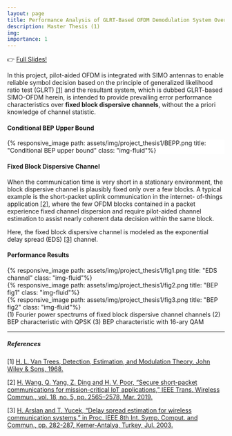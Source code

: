 ```yaml
---
layout: page
title: Performance Analysis of GLRT-Based OFDM Demodulation System Over Fixed Block Dispersive Channel
description: Master Thesis (1)
img: 
importance: 1
---
```


:point_right: [Full Slides!](/assets/pdf/thesis_slides.pdf)

In this project, pilot-aided OFDM is integrated with SIMO antennas to enable reliable symbol decision based on the principle of generalized likelihood ratio test (GLRT) [[1]](#references) and the resultant system, which is dubbed GLRT-based SIMO-OFDM herein, is intended to provide prevailing error performance characteristics over **fixed block dispersive channels**, without the a priori knowledge of channel statistic.

#### Conditional BEP Upper Bound

<div class="w-75 p-3" style="background-color: #FFF;">{% responsive_image path: assets/img/project_thesis1/BEPP.png title: "Conditional BEP upper bound" class: "img-fluid"%}</div>

#### Fixed Block Dispersive Channel
When the communication time is very short in a stationary environment, the block dispersive channel is plausibly fixed only over a few blocks. A typical example is the short-packet uplink communication in the internet- of-things application [[2]](#references), where the few OFDM blocks contained in a packet experience fixed channel dispersion and require pilot-aided channel estimation to assist nearly coherent data decision within the same block.

Here, the fixed block dispersive channel is modeled as the exponential delay spread (EDS) [[3]](#references) channel.


#### Performance Results

<div class="container">
  <div class="row">
    <div class="col">
      {% responsive_image path: assets/img/project_thesis1/fig1.png title: "EDS channel" class: "img-fluid"%}
    </div>
    <div class="col">
      {% responsive_image path: assets/img/project_thesis1/fig2.png title: "BEP fig1" class: "img-fluid"%}
    </div>
    <div class="col">
      {% responsive_image path: assets/img/project_thesis1/fig3.png title: "BEP fig2" class: "img-fluid"%}
    </div>
  </div>
</div>
<div class="caption">
    (1) Fourier power spectrums of fixed block dispersive channel channels
    (2) BEP characteristic with QPSK
    (3) BEP characteristic with 16-ary QAM
</div>

---
##### References
[1] [H. L. Van Trees, Detection, Estimation, and Modulation Theory. John Wiley & Sons, 1968.](https://www.wiley.com/en-us/Detection+Estimation+and+Modulation+Theory%2C+Part+I%3A+Detection%2C+Estimation%2C+and+Filtering+Theory%2C+2nd+Edition-p-9780470542965)

[2] [H. Wang, Q. Yang, Z. Ding and H. V. Poor, “Secure short-packet communications for mission-critical IoT applications,” IEEE Trans. Wireless Commun., vol. 18, no. 5, pp. 2565–2578, Mar. 2019.](https://ieeexplore.ieee.org/document/8672179)

[3] [H. Arslan and T. Yucek, “Delay spread estimation for wireless communication systems,” in Proc. IEEE 8th Int. Symp. Comput. and Commun., pp. 282-287, Kemer-Antalya, Turkey, Jul. 2003.](https://citeseerx.ist.psu.edu/viewdoc/download?doi=10.1.1.1071.8614&rep=rep1&type=pdf)